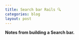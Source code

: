 ```yaml
---
title: Search bar Rails 🔍
categories: blog
layout: post
---
```


**Notes from building a Search bar.**
